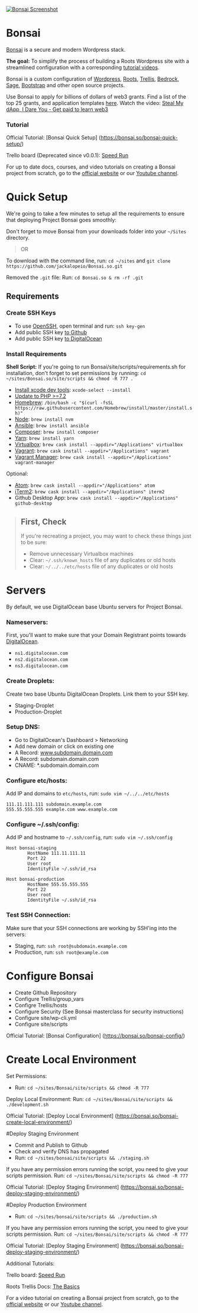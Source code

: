 [![Bonsai Screenshot](https://bonsai.so/app/uploads/2022/10/screenshot-1.png)](https://bonsai.so)
# Bonsai

[Bonsai](https://bonsai.so) is a secure and modern Wordpress stack.

**The goal:** To simplify the process of building a Roots Wordpress site with a streamlined configuration with a corresponding [tutorial videos](https://bonsai.so/bonsai-quick-setup/).

Bonsai is a custom configuration of [Wordpress](https://wordpress.org/), [Roots](https://roots.io/), [Trellis](https://roots.io/trellis), [Bedrock](https://roots.io/bedrock), [Sage](https://roots.io/sage), [Bootstrap](https://getbootstrap.com/) and other open source projects.

Use Bonsai to apply for billions of dollars of web3 grants. Find a list of the top 25 grants, and application templates [here](https://bonsai.so/resources).
Watch the video: [Steal My dApp, I Dare You - Get paid to learn web3](https://youtu.be/IQvjojf65dg)

### Tutorial
Official Tutorial: [Bonsai Quick Setup] (https://bonsai.so/bonsai-quick-setup/)

Trello board (Deprecated since v0.0.1): [Speed Run](https://trello.com/invite/b/gtpcYNvC/961d55ce28eeb7a573be8914df41c797/bonsai-speed-run)

For up to date docs, courses, and video tutorials on creating a Bonsai project from scratch, go to  the [official website](https://bonsai.so) or our [Youtube channel](https://www.youtube.com/user/JackalopeMedia/).

# Quick Setup

We're going to take a few minutes to setup all the requirements to ensure that deploying Project Bonsai goes smoothly:

Don't forget to move Bonsai from your downloads folder into your `~/Sites` directory.

> OR

To download with the command line, run:
 `cd ~/sites` and `git clone https://github.com/jackalopeio/Bonsai.so.git`

Removed the `.git` file:
Run: `cd Bonsai.so & rm -rf .git`

## Requirements

### Create SSH Keys

 - To use [OpenSSH](https://www.digitalocean.com/docs/droplets/how-to/add-ssh-keys/create-with-openssh/), open terminal and run: `ssh key-gen`
 - Add public SSH key [to Github](https://github.com/settings/ssh/new)
 - Add public SSH key [to DigitalOcean](https://cloud.digitalocean.com/account/security)

### Install Requirements
**Shell Script:** If you're going to run Bonsai/site/scripts/requirements.sh for installation, don't forget to set permissions by running:
`cd ~/sites/Bonsai.so/site/scripts && chmod -R 777 .`

 - [Install xcode dev tools](https://developer.apple.com/xcode/): `xcode-select --install`
 - [Update to PHP >=7.2](https://jasonmccreary.me/articles/upgrade-php-mac-os-x/)
 - [Homebrew](https://brew.sh/): `/bin/bash -c "$(curl -fsSL https://raw.githubusercontent.com/Homebrew/install/master/install.sh)"`
 - [Node](https://nodejs.org/en/download/): `brew install nvm`
 - [Ansible](https://hvops.com/articles/ansible-mac-osx/): `brew install ansible`
 - [Composer](https://getcomposer.org/download/): `brew install composer`
 - [Yarn](https://classic.yarnpkg.com/en/docs/install#mac-stable): `brew install yarn`
 - [Virtualbox](https://www.virtualbox.org/wiki/Downloads): `brew cask install --appdir="/Applications" virtualbox`
 - [Vagrant](https://www.vagrantup.com/downloads.html): `brew cask install --appdir="/Applications" vagrant`
 - [Vagrant Manager](https://github.com/lanayotech/vagrant-manager/releases): `brew cask install --appdir="/Applications" vagrant-manager`

 Optional:
 - [Atom](https://atom.io/): `brew cask install --appdir="/Applications" atom`
 - [iTerm2](https://www.iterm2.com/): `brew cask install --appdir="/Applications" iterm2`
 - Github Desktop App: `brew cask install --appdir="/Applications" github-desktop`

>## First, Check
>If you're recreating a project, you may want to check these things just to be sure:
> - Remove unnecessary Virtualbox machines
> - Clear: `~/.ssh/known_hosts` file of any duplicates or old hosts
> - Clear: `~/../../etc/hosts` file of any duplicates or old hosts

# Servers

By default, we use DigitalOcean base Ubuntu servers for Project Bonsai.

### Nameservers:
First, you'll want to make sure that your Domain Registrant points towards [DigitalOcean](https://www.digitalocean.com/community/tutorials/how-to-point-to-digitalocean-nameservers-from-common-domain-registrars).

 - `ns1.digitalocean.com`
 - `ns2.digitalocean.com`
 - `ns3.digitalocean.com`

### Create Droplets:
Create two base Ubuntu DigitalOcean Droplets. Link them to your SSH key.
- Staging-Droplet
- Production-Droplet

### Setup DNS:

 - Go to DigitalOcean's Dashboard > Networking
 - Add new domain or click on existing one
 - A Record: www.subdomain.domain.com
 - A Record: subdomain.domain.com
 - CNAME: *.subdomain.domain.com

### Configure etc/hosts:
Add IP and domains to `etc/hosts`, run: `sudo vim ~/../../etc/hosts`
```
111.11.111.111 subdomain.example.com
555.55.555.555 example.com www.example.com
```
### Configure ~/.ssh/config:
Add IP and hostname to `~/.ssh/config`, run: `sudo vim ~/.ssh/config`
```
Host bonsai-staging
        HostName 111.11.111.11
        Port 22
        User root
        IdentityFile ~/.ssh/id_rsa

Host bonsai-production
        HostName 555.55.555.555
        Port 22
        User root
        IdentityFile ~/.ssh/id_rsa
```
### Test SSH Connection:
Make sure that your SSH connections are working by SSH'ing into the servers:

 - Staging, run: `ssh root@subdomain.example.com`
 - Production, run: `ssh root@example.com`

# Configure Bonsai
- Create Github Repository
- Configure Trellis/group_vars
- Configre Trellis/hosts
- Configure Security (See Bonsai masterclass for security instructions)
- Configure site/wp-cli.yml
- Configure site/scripts

Official Tutorial: [Bonsai Configuration] (https://bonsai.so/bonsai-config/)

# Create Local Environment
Set Permissions:
- Run: `cd ~/sites/Bonsai/site/scripts && chmod -R 777`

Deploy Local Environment:
Run: `cd ~/sites/Bonsai/site/scripts && ./development.sh`

Official Tutorial: [Deploy Local Environment] (https://bonsai.so/bonsai-create-local-environment/)

#Deploy Staging Environment
- Commit and Publish to Github
- Check and verify DNS has propagated
- Run: `cd ~/sites/bonsai/site/scripts && ./staging.sh`

If you have any permission errors running the script, you need to give your scripts permission. Run: `cd ~/sites/Bonsai/site/scripts && chmod -R 777`

Official Tutorial: [Deploy Staging Environment] (https://bonsai.so/bonsai-deploy-staging-environment/)

#Deploy Production Environment
- Run: `cd ~/sites/bonsai/site/scripts && ./production.sh`

If you have any permission errors running the script, you need to give your scripts permission. Run: `cd ~/sites/Bonsai/site/scripts && chmod -R 777`

Official Tutorial: [Deploy Staging Environment] (https://bonsai.so/bonsai-deploy-staging-environment/)

Additional Tutorials:

Trello board: [Speed Run](https://trello.com/invite/b/gtpcYNvC/961d55ce28eeb7a573be8914df41c797/bonsai-speed-run)

Roots Trellis Docs: [The Basics](https://docs.roots.io/trellis/master/wordpress-sites/)

For a video tutorial on creating a Bonsai project from scratch, go to  the [official website](https://bonsai.so) or our [Youtube channel](https://www.youtube.com/user/JackalopeMedia/).
